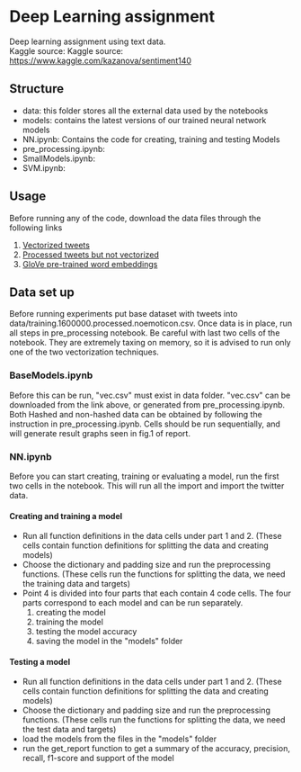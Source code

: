# Deep Learning assignment
Deep learning assignment using text data.\
Kaggle source: Kaggle source: https://www.kaggle.com/kazanova/sentiment140

## Structure
- data: this folder stores all the external data used by the notebooks
- models: contains the latest versions of our trained neural network models
- NN.ipynb: Contains the code for creating, training and testing Models
- pre_processing.ipynb: 
- SmallModels.ipynb: 
- SVM.ipynb:


## Usage
Before running any of the code, download the data files through the following links

1. [Vectorized tweets](https://drive.google.com/open?id=18smtUq8PjLiiHREXNbdLiA93vc61yTQf)
2. [Processed tweets but not vectorized](https://drive.google.com/open?id=1-3lesjyVd1gGnjJGz_cipqO8CNeiTiPx)
3. [GloVe pre-trained word embeddings](http://nlp.stanford.edu/data/glove.6B.zip)

## Data set up
Before running experiments put base dataset with tweets into data/training.1600000.processed.noemoticon.csv.
Once data is in place, run all steps in pre_processing notebook. Be careful with last two cells of the notebook.
They are extremely taxing on memory, so it is advised to run only one of the two vectorization techniques.

### BaseModels.ipynb
Before this can be run, "vec.csv" must exist in data folder. "vec.csv" can be downloaded from the link above, or generated from pre_processing.ipynb.
Both Hashed and non-hashed data can be obtained by following the instruction in pre_processing.ipynb. 
Cells should be run sequentially, and will generate result graphs seen in fig.1 of report. 

### NN.ipynb
Before you can start creating, training or evaluating a model, run the first two cells in the notebook. 
This will run all the import and import the twitter data.

#### Creating and training a model
- Run all function definitions in the data cells under part 1 and 2. (These cells contain function definitions for splitting the data and creating models)
- Choose the dictionary and padding size and run the preprocessing functions. (These cells run the functions for splitting the data, we need the training data and targets)
- Point 4 is divided into four parts that each contain 4 code cells. The four parts correspond to each model and can be run separately.
	1. creating the model
	2. training the model
	3. testing the model accuracy
	4. saving the model in the "models" folder
#### Testing a model
- Run all function definitions in the data cells under part 1 and 2. (These cells contain function definitions for splitting the data and creating models)
- Choose the dictionary and padding size and run the preprocessing functions. (These cells run the functions for splitting the data, we need the test data and targets)
- load the models from the files in the "models" folder
- run the get_report function to get a summary of the accuracy, precision, recall, f1-score and support of the model
